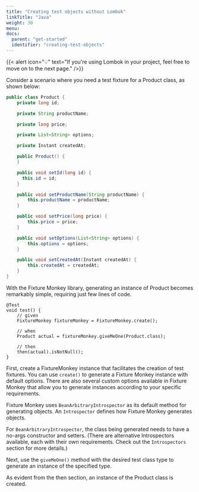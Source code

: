 ```yaml
---
title: "Creating test objects without Lombok"
linkTitle: "Java"
weight: 30
menu:
docs:
  parent: "get-started"
  identifier: "creating-test-objects"
---
```

{{< alert icon="💡" text="If you're using Lombok in your project, feel free to move on to the next page." />}}

Consider a scenario where you need a test fixture for a Product class, as shown below:

```java
public class Product {
    private long id;

    private String productName;

    private long price;

    private List<String> options;

    private Instant createdAt;

    public Product() {
    }

    public void setId(long id) {
      this.id = id;
    }

    public void setProductName(String productName) {
        this.productName = productName;
    }

    public void setPrice(long price) {
        this.price = price;
    }

    public void setOptions(List<String> options) {
        this.options = options;
    }

    public void setCreatedAt(Instant createdAt) {
        this.createdAt = createdAt;
    }
}
```

With the Fixture Monkey library, generating an instance of Product becomes remarkably simple, requiring just few lines of code.

```
@Test
void test() {
    // given
    FixtureMonkey fixtureMonkey = FixtureMonkey.create();

    // when
    Product actual = fixtureMonkey.giveMeOne(Product.class);

    // then
    then(actual).isNotNull();
}
```

First, create a FixtureMonkey instance that facilitates the creation of test fixtures. You can use `create()` to generate a Fixture Monkey instance with default options.
There are also several custom options available in Fixture Monkey that allow you to generate instances according to your specific requirements.

Fixture Monkey uses `BeanArbitraryIntrospector` as its default method for generating objects.
An `Introspector` defines how Fixture Monkey generates objects.

For `BeanArbitraryIntrospector`, the class being generated needs to have a no-args constructor and setters.
(There are alternative Introspectors available, each with their own requirements. Check out the `Introspectors` section for more details.)

Next, use the `giveMeOne()` method with the desired test class type to generate an instance of the specified type.

As evident from the then section, an instance of the Product class is created.

